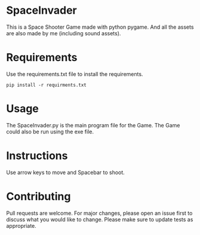 # SpaceInvader
This is a Space Shooter Game made with python pygame. 
And all the assets are also made by me (including sound assets).

# Requirements
Use the requirements.txt file to install the requirements.
```base
pip install -r requirments.txt
```

# Usage
The SpaceInvader.py is the main program file for the Game.
The Game could also be run using the exe file.

# Instructions
Use arrow keys to move and Spacebar to shoot.

# Contributing
Pull requests are welcome. For major changes, please open an issue first to discuss what you would like to change.
Please make sure to update tests as appropriate.
